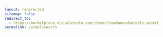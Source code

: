 ```yaml
---
layout: redirected
sitemap: false
redirect_to:
  - https://marketplace.visualstudio.com/items?itemName=dbatools.search
permalink: /simplesearch
---
```

